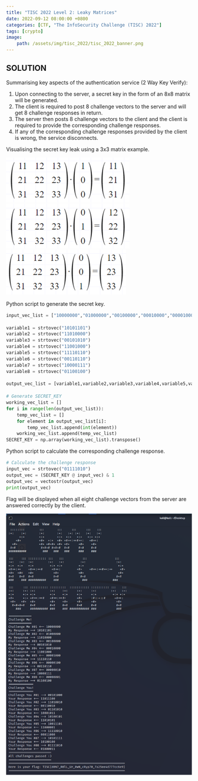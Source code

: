 ```yaml
---
title: "TISC 2022 Level 2: Leaky Matrices"
date: 2022-09-12 08:00:00 +0800
categories: [CTF, "The InfoSecurity Challenge (TISC) 2022"]
tags: [crypto]
image:
    path: /assets/img/tisc_2022/tisc_2022_banner.png
---
```

## SOLUTION

Summarising key aspects of the authentication service (2 Way Key Verify):
1. Upon connecting to the server, a secret key in the form of an 8x8 matrix will be generated.
2. The client is required to post 8 challenge vectors to the server and will get 8 challenge responses in return.
3. The server then posts 8 challenge vectors to the client and the client is required to provide the corresponding challenge responses.
4. If any of the corresponding challenge responses provided by the client is wrong, the service disconnects.

Visualising the secret key leak using a 3x3 matrix example.

![image](/assets/img/tisc_2022/level_2/8fb31ec847d808c92988027ef0d1fadcb0565ce3143c63043acf52c54860c492.png)  
![image](/assets/img/tisc_2022/level_2/ab2bac420fc1c2f2616772435d7200c565d68b995896fa9381514d338e3263a0.png)  
![image](/assets/img/tisc_2022/level_2/aaaa31b7242d0117cb0ce197a6a4ea2f343f7be183a81d5b3991ed3e9df2bdfd.png)  

Python script to generate the secret key.

```python
input_vec_list = ["10000000","01000000","00100000","00010000","00001000","00000100","00000010","00000001"]

variable1 = strtovec("10101101")
variable2 = strtovec("11010000")
variable3 = strtovec("00101010")
variable4 = strtovec("11001000")
variable5 = strtovec("11110110")
variable6 = strtovec("00110110")
variable7 = strtovec("10000111")
variable8 = strtovec("01100100")

output_vec_list = [variable1,variable2,variable3,variable4,variable5,variable6,variable7,variable8]

# Generate SECRET_KEY
working_vec_list = []
for i in range(len(output_vec_list)):
    temp_vec_list = []
    for element in output_vec_list[i]:
        temp_vec_list.append(int(element))
    working_vec_list.append(temp_vec_list)
SECRET_KEY = np.array(working_vec_list).transpose()
```

Python script to calculate the corresponding challenge response.

```python
# Calculate the challenge response
input_vec = strtovec("01111010")
output_vec = (SECRET_KEY @ input_vec) & 1
output_vec = vectostr(output_vec)
print(output_vec)
```

Flag will be displayed when all eight challenge vectors from the server are answered correctly by the client.

![image](/assets/img/tisc_2022/level_2/fc18fab32424e5d6a2c49c8d772ae9a53a0c035e92cfc96383feb39e3042e1e0.png)  
